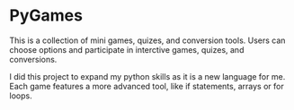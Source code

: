 # PyGames
This is a collection of mini games, quizes, and conversion tools. 
Users can choose options and participate in interctive games, quizes, and conversions. 

I did this project to expand my python skills as it is a new language for me. Each game features a more advanced tool, like if statements, arrays or for loops. 